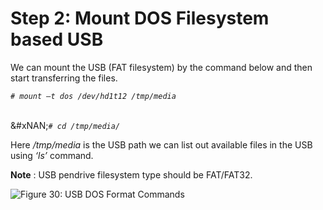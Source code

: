 # Step 2: Mount DOS Filesystem based USB

We can mount the USB (FAT filesystem) by the command below and then start transferring the files.

_`# mount –t dos /dev/hd1t12 /tmp/media`_

\
&#xNAN;_`# cd /tmp/media/`_

Here _/tmp/media_ is the USB path we can list out available files in the USB using _‘ls’_ command.

**Note** : USB pendrive filesystem type should be FAT/FAT32.

![Figure 30: USB DOS Format Commands](broken-reference)

